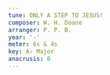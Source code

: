 ```yaml
---
tune: ONLY A STEP TO JESUS!
composer: W. H. Doane
arranger: P. P. B.
year: '-'
meter: 6s & 4s
key: A♭ Major
anacrusis: 0
---
```

